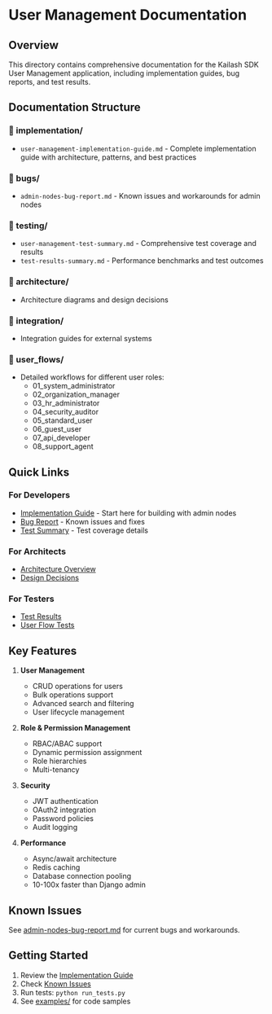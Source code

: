 # User Management Documentation

## Overview

This directory contains comprehensive documentation for the Kailash SDK User Management application, including implementation guides, bug reports, and test results.

## Documentation Structure

### 📁 implementation/
- `user-management-implementation-guide.md` - Complete implementation guide with architecture, patterns, and best practices

### 📁 bugs/
- `admin-nodes-bug-report.md` - Known issues and workarounds for admin nodes

### 📁 testing/
- `user-management-test-summary.md` - Comprehensive test coverage and results
- `test-results-summary.md` - Performance benchmarks and test outcomes

### 📁 architecture/
- Architecture diagrams and design decisions

### 📁 integration/
- Integration guides for external systems

### 📁 user_flows/
- Detailed workflows for different user roles:
  - 01_system_administrator
  - 02_organization_manager
  - 03_hr_administrator
  - 04_security_auditor
  - 05_standard_user
  - 06_guest_user
  - 07_api_developer
  - 08_support_agent

## Quick Links

### For Developers
- [Implementation Guide](implementation/user-management-implementation-guide.md) - Start here for building with admin nodes
- [Bug Report](bugs/admin-nodes-bug-report.md) - Known issues and fixes
- [Test Summary](testing/user-management-test-summary.md) - Test coverage details

### For Architects
- [Architecture Overview](../guide/django_vs_kailash_architecture.md)
- [Design Decisions](../adr/)

### For Testers
- [Test Results](testing/test-results-summary.md)
- [User Flow Tests](user_flows/)

## Key Features

1. **User Management**
   - CRUD operations for users
   - Bulk operations support
   - Advanced search and filtering
   - User lifecycle management

2. **Role & Permission Management**
   - RBAC/ABAC support
   - Dynamic permission assignment
   - Role hierarchies
   - Multi-tenancy

3. **Security**
   - JWT authentication
   - OAuth2 integration
   - Password policies
   - Audit logging

4. **Performance**
   - Async/await architecture
   - Redis caching
   - Database connection pooling
   - 10-100x faster than Django admin

## Known Issues

See [admin-nodes-bug-report.md](bugs/admin-nodes-bug-report.md) for current bugs and workarounds.

## Getting Started

1. Review the [Implementation Guide](implementation/user-management-implementation-guide.md)
2. Check [Known Issues](bugs/admin-nodes-bug-report.md)
3. Run tests: `python run_tests.py`
4. See [examples/](../examples/) for code samples

